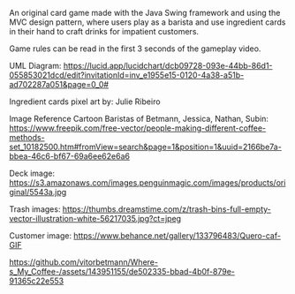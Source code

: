 An original card game made with the Java Swing framework and using the MVC design pattern, where users play as a barista and use ingredient cards in their hand to craft drinks for impatient customers.

Game rules can be read in the first 3 seconds of the gameplay video.

UML Diagram:
https://lucid.app/lucidchart/dcb09728-093e-44bb-86d1-055853021dcd/edit?invitationId=inv_e1955e15-0120-4a38-a51b-ad702287a051&page=0_0#

Ingredient cards pixel art by: Julie Ribeiro

Image Reference Cartoon Baristas of Betmann, Jessica, Nathan, Subin:
https://www.freepik.com/free-vector/people-making-different-coffee-methods-set_10182500.htm#fromView=search&page=1&position=1&uuid=2166be7a-bbea-46c6-bf67-69a6ee62e6a6

Deck image:
https://s3.amazonaws.com/images.penguinmagic.com/images/products/original/5543a.jpg

Trash images:
https://thumbs.dreamstime.com/z/trash-bins-full-empty-vector-illustration-white-56217035.jpg?ct=jpeg

Customer image:
https://www.behance.net/gallery/133796483/Quero-caf-GIF

https://github.com/vitorbetmann/Where-s_My_Coffee-/assets/143951155/de502335-bbad-4b0f-879e-91365c22e553
